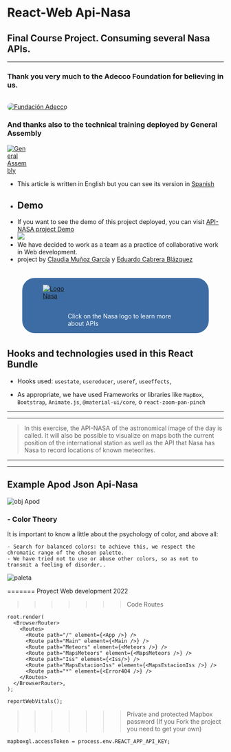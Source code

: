 # React-Web Api-Nasa
## Final Course Project. Consuming several Nasa APIs.
----------------------------------------------------------------
### Thank you very much to the Adecco Foundation for believing in us.
<a target="_blank" rel="noopener noreferrer" href="https://fundacionadecco.org/becas-y-ayudas/senior/"><img src="https://res.cloudinary.com/dquxfl0fe/image/upload/v1657192729/API-GA/adecco_o0ddcs.png" alt="Fundación Adecco" style="max-width: 40%;border-radius:1rem;margin-top:1rem"></a>
### And thanks also to the technical training deployed by General Assembly

<a target="_blank" rel="noopener noreferrer" href="https://generalassemb.ly/"><img src="https://pataruco.github.io/ga-assets/assets/logos/ga.svg" alt="General Assembly" style="max-width: 10%;"></a>


 - This article is written in English but you can see its version in [Spanish](README-es-ES.md)
 - ## Demo
- If you want to see the demo of this project deployed, you can visit [API-NASA project Demo](https://react-api-nasa.netlify.app/)
- ![](https://a.slack-edge.com/production-standard-emoji-assets/13.0/google-medium/1fac2@2x.png)
- We have decided to work as a team as a practice of collaborative work in Web development.
- project by [Claudia Muñoz García](mailto:claudia.munozgarcia@gmail.com?subject=[GitHub]%20Source%20Han%20Sans) y [Eduardo Cabrera Blázquez](mailto:ecabrerablazquez@gmail.com?subject=[GitHub]%20Source%20Han%20Sans)

   
<div style="display:flex;border:solid 3px;border-color:white;border-radius:2rem;width:fit-content;margin:2rem;background-color:rgb(60, 108, 163)">
<a target="_blank" rel="noopener noreferrer" href="https://api.nasa.gov/"><img src="https://res.cloudinary.com/dquxfl0fe/image/upload/v1657194000/API-GA/nasa-logo_w5ebmi.png" alt="Logo Nasa" style="max-width: 60%; margin-top:1rem;margin-left:3rem"></a>

<p style="color:white;margin-top:5rem;margin-right:5rem">Click on the Nasa logo to learn more about APIs</p>
</div>












## Hooks and technologies used in this React Bundle

- Hooks used:  `usestate`, `usereducer`, `useref`, `useeffects`, 

- As appropriate, we have used Frameworks or libraries like `MapBox`, `Bootstrap`, `Animate.js`, `@material-ui/core`, o `react-zoom-pan-pinch`
--------------------------------------
--------------------------------------
> In this exercise, the API-NASA of the astronomical image of the day is called.
> It will also be possible to visualize on maps both the current position 
> of the international station as well as the API that Nasa has
> Nasa to record locations of known meteorites.
--------------------------------------
--------------------------------------
## Example Apod Json Api-Nasa
![obj Apod](https://res.cloudinary.com/dquxfl0fe/image/upload/v1658221607/API-GA/2022-07-05_21h17_03_y8ogpw.png)





### - Color Theory

   It is important to know a little about the psychology of color, and above all:
    
    - Search for balanced colors: to achieve this, we respect the chromatic range of the chosen palette.
    - We have tried not to use or abuse other colors, so as not to transmit a feeling of disorder..

   ![paleta](https://res.cloudinary.com/dquxfl0fe/image/upload/v1657994150/API-GA/paleta_sdyfk5.png)


   
=======
Proyect Web development 2022
>>>>>>> Code Routes
```const root = ReactDOM.createRoot(document.getElementById('root'));
root.render(
  <BrowserRouter>
    <Routes>
      <Route path="/" element={<App />} />
      <Route path="Main" element={<Main />} />
      <Route path="Meteors" element={<Meteors />} />
      <Route path="MapsMeteors" element={<MapsMeteors />} />
      <Route path="Iss" element={<Iss/>} />
      <Route path="MapsEstacionIss" element={<MapsEstacionIss />} />
      <Route path="*" element={<Error404 />} />
    </Routes>
  </BrowserRouter>,
);

reportWebVitals();

```

>>>>>>> Private and protected Mapbox password (If you Fork the project you need to get your own)
```
mapboxgl.accessToken = process.env.REACT_APP_API_KEY;
```